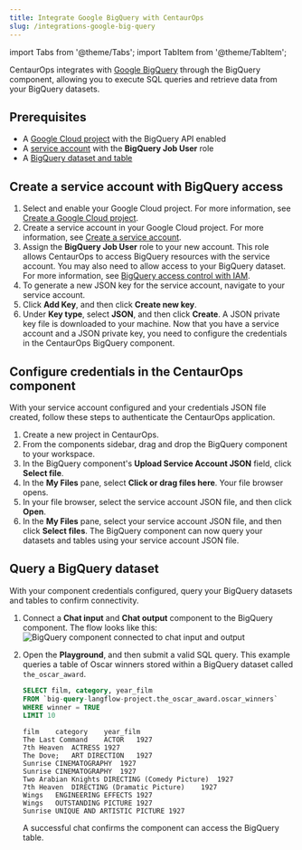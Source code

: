 ```yaml
---
title: Integrate Google BigQuery with CentaurOps
slug: /integrations-google-big-query
---
```


import Tabs from '@theme/Tabs';
import TabItem from '@theme/TabItem';

CentaurOps integrates with [Google BigQuery](https://cloud.google.com/bigquery) through the BigQuery component, allowing you to execute SQL queries and retrieve data from your BigQuery datasets.

## Prerequisites

* A [Google Cloud project](https://developers.google.com/workspace/guides/create-project) with the BigQuery API enabled
* A [service account](https://developers.google.com/workspace/guides/create-credentials#service-account) with the **BigQuery Job User** role
* A [BigQuery dataset and table](https://cloud.google.com/bigquery/docs/datasets-intro)

## Create a service account with BigQuery access

1. Select and enable your Google Cloud project.
For more information, see [Create a Google Cloud project](https://developers.google.com/workspace/guides/create-project).
2. Create a service account in your Google Cloud project.
For more information, see [Create a service account](https://developers.google.com/workspace/guides/create-credentials#service-account).
3. Assign the **BigQuery Job User** role to your new account.
This role allows CentaurOps to access BigQuery resources with the service account.
You may also need to allow access to your BigQuery dataset.
For more information, see [BigQuery access control with IAM](https://cloud.google.com/bigquery/docs/access-control).
4. To generate a new JSON key for the service account, navigate to your service account.
5. Click **Add Key**, and then click **Create new key**.
6. Under **Key type**, select **JSON**, and then click **Create**.
A JSON private key file is downloaded to your machine.
Now that you have a service account and a JSON private key, you need to configure the credentials in the CentaurOps BigQuery component.

## Configure credentials in the CentaurOps component

With your service account configured and your credentials JSON file created, follow these steps to authenticate the CentaurOps application.

1. Create a new project in CentaurOps.
2. From the components sidebar, drag and drop the BigQuery component to your workspace.
3. In the BigQuery component's **Upload Service Account JSON** field, click **Select file**.
4. In the **My Files** pane, select **Click or drag files here**.
Your file browser opens.
5. In your file browser, select the service account JSON file, and then click **Open**.
6. In the **My Files** pane, select your service account JSON file, and then click **Select files**.
The BigQuery component can now query your datasets and tables using your service account JSON file.

## Query a BigQuery dataset

With your component credentials configured, query your BigQuery datasets and tables to confirm connectivity.

1. Connect a **Chat input** and **Chat output** component to the BigQuery component.
The flow looks like this:
![BigQuery component connected to chat input and output](/img/google/integrations-bigquery.png)
2. Open the **Playground**, and then submit a valid SQL query.
This example queries a table of Oscar winners stored within a BigQuery dataset called `the_oscar_award`.
    <Tabs>
      <TabItem value="sql query" label="SQL query" default>

    ```sql
    SELECT film, category, year_film
    FROM `big-query-langflow-project.the_oscar_award.oscar_winners`
    WHERE winner = TRUE
    LIMIT 10
    ```

      </TabItem>
      <TabItem value="result" label="Result">

    ```text
    film	category	year_film
    The Last Command	ACTOR	1927
    7th Heaven	ACTRESS	1927
    The Dove;	ART DIRECTION	1927
    Sunrise	CINEMATOGRAPHY	1927
    Sunrise	CINEMATOGRAPHY	1927
    Two Arabian Knights	DIRECTING (Comedy Picture)	1927
    7th Heaven	DIRECTING (Dramatic Picture)	1927
    Wings	ENGINEERING EFFECTS	1927
    Wings	OUTSTANDING PICTURE	1927
    Sunrise	UNIQUE AND ARTISTIC PICTURE	1927
    ```
      </TabItem>
    </Tabs>

    A successful chat confirms the component can access the BigQuery table.

